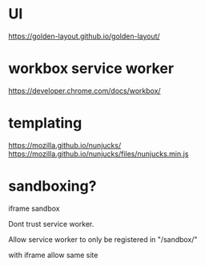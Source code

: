
# UI

https://golden-layout.github.io/golden-layout/

# workbox service worker

https://developer.chrome.com/docs/workbox/

# templating

https://mozilla.github.io/nunjucks/
https://mozilla.github.io/nunjucks/files/nunjucks.min.js

# sandboxing?

iframe sandbox

Dont trust service worker.

Allow service worker to only be registered in "/sandbox/"

with iframe allow same site